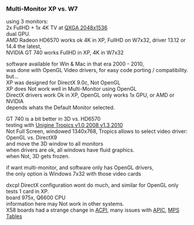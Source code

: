 ### Multi-Monitor XP vs. W7

using 3 monitors: </br>
2x FullHD + 1x 4K TV at [QXGA 2048x1536](https://en.wikipedia.org/wiki/Graphics_display_resolution#QXGA) </br>
dual GPU. </br>
AMD Radeon HD6570 works ok 4K in XP, FullHD on W7x32, driver 13.12 or 14.4 the latest, </br>
NVIDIA GT 740 works FullHD in XP, 4K in W7x32  </br>

software available for Win & Mac in that era 2000 - 2010, </br>
was done with OpenGL Video drivers, for easy code porting / compatibility. </br>
but...</br>
XP was designed for DirectX 9.0c, Not OpenGL </br>
XP does Not work well in Multi-Monitor using OpenGL </br>
DirectX drivers work Ok in XP, OpenGL only works 1x GPU, or AMD or NVIDIA </br>
depends whats the Default Monitor selected. </br>

GT 740 is a bit better in 3D vs. HD6570 </br>
testing with [Unigine Tropics v1.0 2008 v1.3 2010](https://benchmark.unigine.com/tropics) </br>
Not Full Screen, windowed 1340x768,
Tropics allows to select video driver: OpenGL vs. DirectX9 </br>
and move the 3D window to all monitors </br>
when drivers are ok, all windows have fluid graphics. </br>
when Not, 3D gets frozen. </br>

if want multi-monitor, and software only has OpenGL drivers, </br>
the only option is Windows 7x32 with those video cards </br>

dxcpl DirectX configuration wont do much, and similar for OpenGL only tests 1 card in XP. </br>
board 975x, Q6600 CPU </br>
information here may Not work in other systems. </br>
X58 boards had a strange change in [ACPI](https://en.wikipedia.org/wiki/ACPI), many issues with [APIC](https://en.wikipedia.org/wiki/Advanced_Programmable_Interrupt_Controller#Issues), [MPS Tables](https://en.wikipedia.org/wiki/MultiProcessor_Specification) </br>


